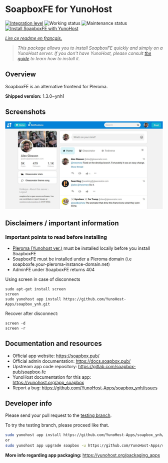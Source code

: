 <!--
N.B.: This README was automatically generated by https://github.com/YunoHost/apps/tree/master/tools/README-generator
It shall NOT be edited by hand.
-->

# SoapboxFE for YunoHost

[![Integration level](https://dash.yunohost.org/integration/soapbox.svg)](https://dash.yunohost.org/appci/app/soapbox) ![Working status](https://ci-apps.yunohost.org/ci/badges/soapbox.status.svg) ![Maintenance status](https://ci-apps.yunohost.org/ci/badges/soapbox.maintain.svg)  
[![Install SoapboxFE with YunoHost](https://install-app.yunohost.org/install-with-yunohost.svg)](https://install-app.yunohost.org/?app=soapbox)

*[Lire ce readme en français.](./README_fr.md)*

> *This package allows you to install SoapboxFE quickly and simply on a YunoHost server.
If you don't have YunoHost, please consult [the guide](https://yunohost.org/#/install) to learn how to install it.*

## Overview

SoapboxFE is an alternative frontend for Pleroma.


**Shipped version:** 1.3.0~ynh1


## Screenshots

![Screenshot of SoapboxFE](./doc/screenshots/screenshot.jpg)

## Disclaimers / important information

### Important points to read before installing

- [Pleroma (Yunohost ver.)](https://github.com/YunoHost-Apps/pleroma_ynh) must be installed locally before you install SoapboxFE
- SoapboxFE must be installed under a Pleroma domain (i.e soapboxfe.your-pleroma-instance-domain.net)
- AdminFE under SoapboxFE returns 404

Using screen in case of disconnects

``` 
sudo apt-get install screen
screen
sudo yunohost app install https://github.com/YunoHost-Apps/soapbox_ynh.git
```
Recover after disconnect:
```
screen -d
screen -r
```

## Documentation and resources

* Official app website: <https://soapbox.pub/>
* Official admin documentation: <https://docs.soapbox.pub/>
* Upstream app code repository: <https://gitlab.com/soapbox-pub/soapbox-fe>
* YunoHost documentation for this app: <https://yunohost.org/app_soapbox>
* Report a bug: <https://github.com/YunoHost-Apps/soapbox_ynh/issues>

## Developer info

Please send your pull request to the [testing branch](https://github.com/YunoHost-Apps/soapbox_ynh/tree/testing).

To try the testing branch, please proceed like that.

``` bash
sudo yunohost app install https://github.com/YunoHost-Apps/soapbox_ynh/tree/testing --debug
or
sudo yunohost app upgrade soapbox -u https://github.com/YunoHost-Apps/soapbox_ynh/tree/testing --debug
```

**More info regarding app packaging:** <https://yunohost.org/packaging_apps>
